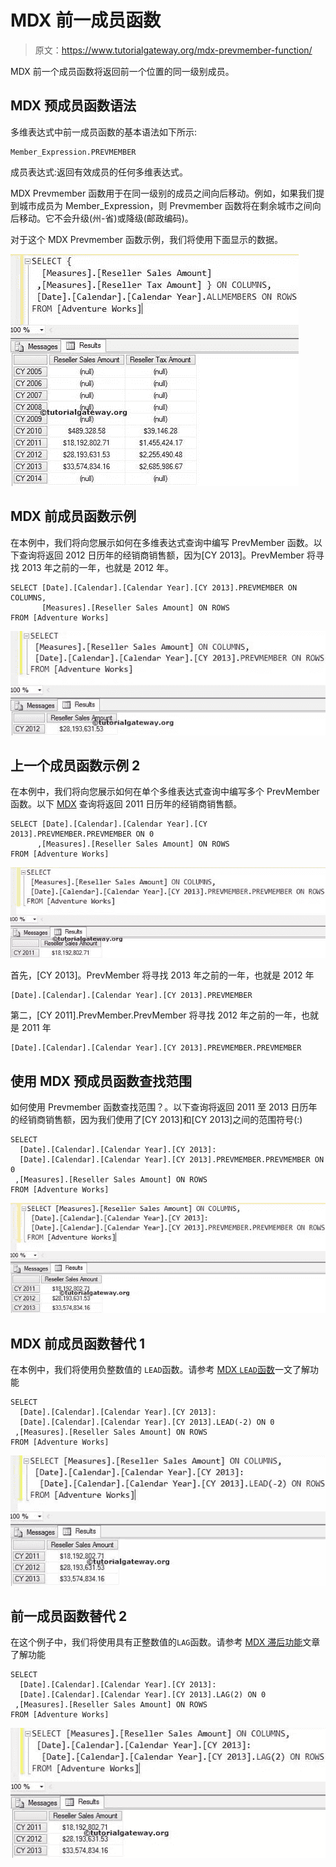 # MDX 前一成员函数

> 原文：<https://www.tutorialgateway.org/mdx-prevmember-function/>

MDX 前一个成员函数将返回前一个位置的同一级别成员。

## MDX 预成员函数语法

多维表达式中前一成员函数的基本语法如下所示:

```
Member_Expression.PREVMEMBER
```

成员表达式:返回有效成员的任何多维表达式。

MDX Prevmember 函数用于在同一级别的成员之间向后移动。例如，如果我们提到城市成员为 Member_Expression，则 Prevmember 函数将在剩余城市之间向后移动。它不会升级(州-省)或降级(邮政编码)。

对于这个 MDX Prevmember 函数示例，我们将使用下面显示的数据。

![MDX PREVMEMBER FUNCTION](img/424dd1abf56a523998b5be3003916379.png)

## MDX 前成员函数示例

在本例中，我们将向您展示如何在多维表达式查询中编写 PrevMember 函数。以下查询将返回 2012 日历年的经销商销售额，因为[CY 2013]。PrevMember 将寻找 2013 年之前的一年，也就是 2012 年。

```
SELECT [Date].[Calendar].[Calendar Year].[CY 2013].PREVMEMBER ON COLUMNS,
       [Measures].[Reseller Sales Amount] ON ROWS
FROM [Adventure Works]
```

![MDX PREVMEMBER FUNCTION 1](img/9decba982b74f887b4e6b2d99f3b329d.png)

## 上一个成员函数示例 2

在本例中，我们将向您展示如何在单个多维表达式查询中编写多个 PrevMember 函数。以下 [MDX](https://www.tutorialgateway.org/mdx/) 查询将返回 2011 日历年的经销商销售额。

```
SELECT [Date].[Calendar].[Calendar Year].[CY 2013].PREVMEMBER.PREVMEMBER ON 0
      ,[Measures].[Reseller Sales Amount] ON ROWS
FROM [Adventure Works]
```

![MDX PREVMEMBER FUNCTION 2](img/22fe4aa2925ae29a0c4989ec7435bf8f.png)

首先，[CY 2013]。PrevMember 将寻找 2013 年之前的一年，也就是 2012 年

```
[Date].[Calendar].[Calendar Year].[CY 2013].PREVMEMBER
```

第二，[CY 2011].PrevMember.PrevMember 将寻找 2012 年之前的一年，也就是 2011 年

```
[Date].[Calendar].[Calendar Year].[CY 2013].PREVMEMBER.PREVMEMBER
```

## 使用 MDX 预成员函数查找范围

如何使用 Prevmember 函数查找范围？。以下查询将返回 2011 至 2013 日历年的经销商销售额，因为我们使用了[CY 2013]和[CY 2013]之间的范围符号(:)

```
SELECT 
  [Date].[Calendar].[Calendar Year].[CY 2013]:
  [Date].[Calendar].[Calendar Year].[CY 2013].PREVMEMBER.PREVMEMBER ON 0
 ,[Measures].[Reseller Sales Amount] ON ROWS
FROM [Adventure Works]
```

![MDX PREVMEMBER FUNCTION 3](img/9bd8cc9ad10ac83c4eeb83aabb0f8963.png)

## MDX 前成员函数替代 1

在本例中，我们将使用负整数值的 `LEAD`函数。请参考 [MDX `LEAD`函数](https://www.tutorialgateway.org/mdx-lead-function/)一文了解功能

```
SELECT 
  [Date].[Calendar].[Calendar Year].[CY 2013]:
  [Date].[Calendar].[Calendar Year].[CY 2013].LEAD(-2) ON 0
 ,[Measures].[Reseller Sales Amount] ON ROWS
FROM [Adventure Works]
```

![MDX PREVMEMBER FUNCTION 5](img/9220ce9a863af3dbeaad8ffd553b2a23.png)

## 前一成员函数替代 2

在这个例子中，我们将使用具有正整数值的`LAG`函数。请参考 [MDX 滞后功能](https://www.tutorialgateway.org/mdx-lag-function/)文章了解功能

```
SELECT 
  [Date].[Calendar].[Calendar Year].[CY 2013]:
  [Date].[Calendar].[Calendar Year].[CY 2013].LAG(2) ON 0
 ,[Measures].[Reseller Sales Amount] ON ROWS
FROM [Adventure Works]
```

![MDX PREVMEMBER FUNCTION 4](img/513355034a50a539ad1e5438ca6916ee.png)